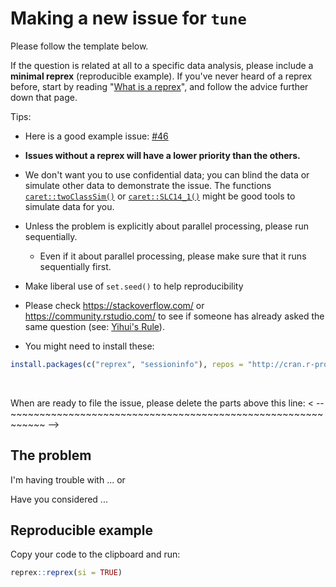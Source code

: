 # Making a new issue for `tune`


Please follow the template below. 

If the question is related at all to a specific data analysis, please include a **minimal reprex** (reproducible example). If you've never heard of a reprex before, start by reading "[What is a reprex](https://github.com/tidyverse/reprex#what-is-a-reprex)", and follow the advice further down that page.

Tips: 

 * Here is a good example issue: [#46](https://github.com/topepo/tune/issues/46)
 
 * **Issues without a reprex will have a lower priority than the others.** 

 * We don't want you to use confidential data; you can blind the data or simulate other data to demonstrate the issue. The functions [`caret::twoClassSim()`](https://www.rdocumentation.org/packages/caret/versions/6.0-84/topics/SLC14_1) or [`caret::SLC14_1()`](https://www.rdocumentation.org/packages/caret/versions/6.0-84/topics/SLC14_1) might be good tools to simulate data for you. 

 * Unless the problem is explicitly about parallel processing, please run sequentially. 

   * Even if it about parallel processing, please make sure that it runs sequentially first.

 * Make liberal use of `set.seed()` to help reproducibility 

 * Please check <https://stackoverflow.com/> or <https://community.rstudio.com/> to see if someone has already asked the same question (see: [Yihui's Rule](https://yihui.name/en/2017/08/so-gh-email/)). 

 * You might need to install these:

```r
install.packages(c("reprex", "sessioninfo"), repos = "http://cran.r-project.org")
```

<br>

When are ready to file the issue, please delete the parts above this line:
< -- ~~~~~~~~~~~~~~~~~~~~~~~~~~~~~~~~~~~~~~~~~~~~~~~~~~~~~~~~~~~~ -->

## The problem

I'm having trouble with ... or 

Have you considered ... 

## Reproducible example

Copy your code to the clipboard and run:

```r
reprex::reprex(si = TRUE)
```
